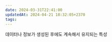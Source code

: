 ```yaml
---
date: 2024-03-31T22:41:00
updatedAt: 2024-04-21 18:32:05+2370
tags: 
---
```

데이터나 정보가 생성된 후에도 계속해서 유지되는 특성